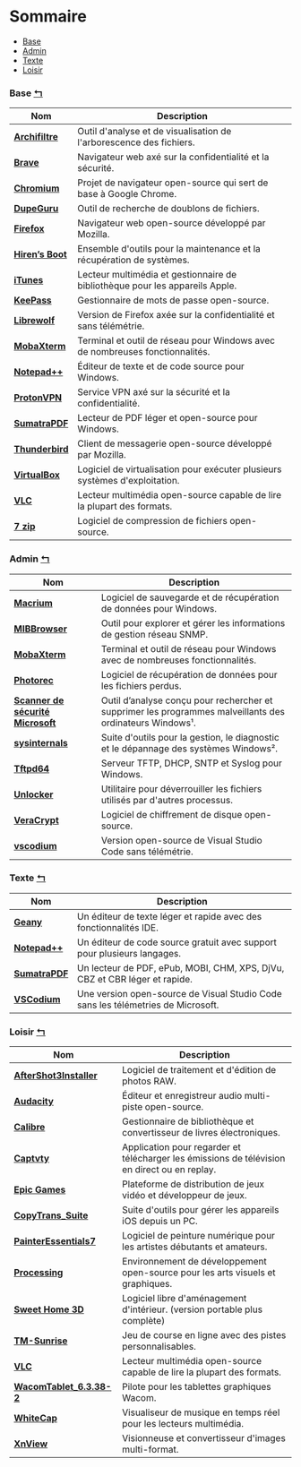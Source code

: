 # Sommaire
- [Base](#base-)
- [Admin](#admin-)
- [Texte](#texte-)
- [Loisir](#loisir-)

### Base [↰](#sommaire)
| Nom                                                                        | Description                                                                 |
|----------------------------------------------------------------------------|-----------------------------------------------------------------------------|
| [**Archifiltre**](https://archifiltre.fabrique.social.gouv.fr/)            | Outil d'analyse et de visualisation de l'arborescence des fichiers.         |
| [**Brave**](https://brave.com/fr/download/)                                | Navigateur web axé sur la confidentialité et la sécurité.                   |
| [**Chromium**](https://chromium.woolyss.com/)                              | Projet de navigateur open-source qui sert de base à Google Chrome.          |
| [**DupeGuru**](https://dupeguru.voltaicideas.net/)                         | Outil de recherche de doublons de fichiers.                                 |
| [**Firefox**](https://www.mozilla.org/fr/firefox/all/)                     | Navigateur web open-source développé par Mozilla.                           |
| [**Hiren’s Boot**](https://www.hirensbootcd.org/download/)                 | Ensemble d'outils pour la maintenance et la récupération de systèmes.       |
| [**iTunes**](https://www.apple.com/itunes/download/win64)                  | Lecteur multimédia et gestionnaire de bibliothèque pour les appareils Apple.|
| [**KeePass**](https://keepass.info/download.html)                          | Gestionnaire de mots de passe open-source.                                  |
| [**Librewolf**](https://librewolf.net/installation/)                       | Version de Firefox axée sur la confidentialité et sans télémétrie.          |
| [**MobaXterm**](https://mobaxterm.mobatek.net/download.html)               | Terminal et outil de réseau pour Windows avec de nombreuses fonctionnalités.|
| [**Notepad++**](https://notepad-plus-plus.org/downloads/)                  | Éditeur de texte et de code source pour Windows.                            |
| [**ProtonVPN**](https://protonvpn.com/download)                            | Service VPN axé sur la sécurité et la confidentialité.                      |
| [**SumatraPDF**](https://www.sumatrapdfreader.org/download-free-pdf-viewer)| Lecteur de PDF léger et open-source pour Windows.                           |
| [**Thunderbird**](https://www.thunderbird.net/fr/download/)                | Client de messagerie open-source développé par Mozilla.                     |
| [**VirtualBox**](https://www.virtualbox.org/wiki/Downloads)                | Logiciel de virtualisation pour exécuter plusieurs systèmes d'exploitation. |
| [**VLC**](https://www.videolan.org/vlc/index.fr.html)                      | Lecteur multimédia open-source capable de lire la plupart des formats.      |
| [**7 zip**](https://www.7-zip.org/download.html)                           | Logiciel de compression de fichiers open-source.                            |

### Admin [↰](#sommaire)
| Nom                                                                                                                                                    | Description                                                                                              |
|--------------------------------------------------------------------------------------------------------------------------------------------------------|----------------------------------------------------------------------------------------------------------|
| [**Macrium**](https://www.macrium.com/reflectfree)                                                                                                     | Logiciel de sauvegarde et de récupération de données pour Windows.                                       |
| [**MIBBrowser**](https://www.ireasoning.com/download.shtml)                                                                                            | Outil pour explorer et gérer les informations de gestion réseau SNMP.                                    |
| [**MobaXterm**](https://mobaxterm.mobatek.net/download.html)                                                                                           | Terminal et outil de réseau pour Windows avec de nombreuses fonctionnalités.                             |
| [**Photorec**](https://www.cgsecurity.org/wiki/TestDisk_Download)                                                                                      | Logiciel de récupération de données pour les fichiers perdus.                                            |
| [**Scanner de sécurité Microsoft**](https://learn.microsoft.com/fr-fr/microsoft-365/security/intelligence/safety-scanner-download?view=o365-worldwide) | Outil d’analyse conçu pour rechercher et supprimer les programmes malveillants des ordinateurs Windows¹. |
| [**sysinternals**](\\live.sysinternals.com\tools)                                                                                                      | Suite d'outils pour la gestion, le diagnostic et le dépannage des systèmes Windows².                     |
| [**Tftpd64**](https://bitbucket.org/phjounin/tftpd64/downloads/)                                                                                       | Serveur TFTP, DHCP, SNTP et Syslog pour Windows.                                                         |
| [**Unlocker**](http://www.emptyloop.com/unlocker/)                                                                                                     | Utilitaire pour déverrouiller les fichiers utilisés par d'autres processus.                              |
| [**VeraCrypt**](https://www.veracrypt.fr/en/Downloads.html)                                                                                            | Logiciel de chiffrement de disque open-source.                                                           |
| [**vscodium**](https://github.com/VSCodium/vscodium/releases)                                                                                          | Version open-source de Visual Studio Code sans télémétrie.                                               |
### Texte [↰](#sommaire)
| Nom                                                                         | Description                                                                      |
|-----------------------------------------------------------------------------|----------------------------------------------------------------------------------|
| [**Geany**](https://www.geany.org/download/releases/)                       | Un éditeur de texte léger et rapide avec des fonctionnalités IDE.                |
| [**Notepad++**](https://notepad-plus-plus.org/downloads/)                   | Un éditeur de code source gratuit avec support pour plusieurs langages.          |
| [**SumatraPDF**](https://www.sumatrapdfreader.org/download-free-pdf-viewer) | Un lecteur de PDF, ePub, MOBI, CHM, XPS, DjVu, CBZ et CBR léger et rapide.       |
| [**VSCodium**](https://github.com/VSCodium/vscodium/releases)               | Une version open-source de Visual Studio Code sans les télémetries de Microsoft. |

### Loisir [↰](#sommaire)
| Nom                                                                                     | Description                                                                                  |
|-----------------------------------------------------------------------------------------|----------------------------------------------------------------------------------------------|
| [**AfterShot3Installer**](https://www.aftershotpro.com/en/)                             | Logiciel de traitement et d'édition de photos RAW.                                           |
| [**Audacity**](https://www.audacityteam.org/download/windows/)                          | Éditeur et enregistreur audio multi-piste open-source.                                       |
| [**Calibre**](https://calibre-ebook.com/fr/download_windows)                            | Gestionnaire de bibliothèque et convertisseur de livres électroniques.                       |
| [**Captvty**](https://captvty.fr/)                                                      | Application pour regarder et télécharger les émissions de télévision en direct ou en replay. |
| [**Epic Games**](https://store.epicgames.com/fr/download)                               | Plateforme de distribution de jeux vidéo et développeur de jeux.                             |
| [**CopyTrans_Suite**](https://fr.copytrans.net/download/)                               | Suite d'outils pour gérer les appareils iOS depuis un PC.                                    |
| [**PainterEssentials7**](https://www.painterartist.com/en/product/painter-essentials/)  | Logiciel de peinture numérique pour les artistes débutants et amateurs.                      |
| [**Processing**](https://processing.org/download/)                                      | Environnement de développement open-source pour les arts visuels et graphiques.              |
| [**Sweet Home 3D**](https://sweethome3d.com/fr/download.jsp)                            | Logiciel libre d'aménagement d'intérieur. (version portable plus complète)                   |
| [**TM-Sunrise**](https://archive.org/details/TMSunrise)                                 | Jeu de course en ligne avec des pistes personnalisables.                                     |
| [**VLC**](https://www.videolan.org/vlc/download-windows.html)                           | Lecteur multimédia open-source capable de lire la plupart des formats.                       |
| [**WacomTablet_6.3.38-2**](https://www.wacom.com/fr-fr/support/product-support/drivers) | Pilote pour les tablettes graphiques Wacom.                                                  |
| [**WhiteCap**](https://www.soundspectrum.com/whitecap/)                                 | Visualiseur de musique en temps réel pour les lecteurs multimédia.                           |
| [**XnView**](https://www.xnview.com/fr/xnview/)                                         | Visionneuse et convertisseur d'images multi-format.                                          |
